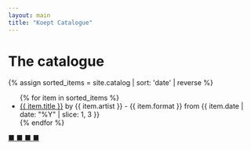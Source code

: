 ```yaml
---
layout: main
title: "Koept Catalogue"
---
```


# The catalogue
{% assign sorted_items = site.catalog | sort: 'date' | reverse %}
<ul>
  {% for item in sorted_items %}
    <li>
      <a href="{{ site.baseurl }}{{ item.url }}">{{ item.title }}</a> by {{ item.artist }} - {{ item.format }} from {{ item.date | date: "%Y" | slice: 1, 3 }}
    </li>
  {% endfor %}
</ul>
 
<p class="hide"><a href="{{ '/grid' | relative_url }}">■ ■ ■ ■</a></p>
